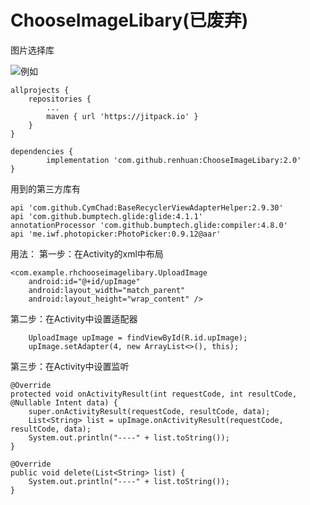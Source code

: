 # ChooseImageLibary(已废弃)
图片选择库

![例如](https://github.com/renhuan2015/ChooseImageLibary/blob/master/app/img/a.jpg)


	allprojects {
		repositories {
			...
			maven { url 'https://jitpack.io' }
		}
	}
  
	dependencies {
	        implementation 'com.github.renhuan:ChooseImageLibary:2.0'
	}

用到的第三方库有

    api 'com.github.CymChad:BaseRecyclerViewAdapterHelper:2.9.30'
    api 'com.github.bumptech.glide:glide:4.1.1'
    annotationProcessor 'com.github.bumptech.glide:compiler:4.8.0'
    api 'me.iwf.photopicker:PhotoPicker:0.9.12@aar'

用法：
第一步：在Activity的xml中布局

    <com.example.rhchooseimagelibary.UploadImage
        android:id="@+id/upImage"
        android:layout_width="match_parent"
        android:layout_height="wrap_content" />

第二步：在Activity中设置适配器

        UploadImage upImage = findViewById(R.id.upImage);
        upImage.setAdapter(4, new ArrayList<>(), this);

第三步：在Activity中设置监听

    @Override
    protected void onActivityResult(int requestCode, int resultCode, @Nullable Intent data) {
        super.onActivityResult(requestCode, resultCode, data);
        List<String> list = upImage.onActivityResult(requestCode, resultCode, data);
        System.out.println("----" + list.toString());
    }

    @Override
    public void delete(List<String> list) {
        System.out.println("----" + list.toString());
    }
